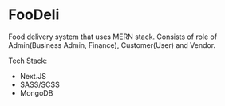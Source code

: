 # FooDeli

Food delivery system that uses MERN stack. Consists of role of Admin(Business Admin, Finance), Customer(User) and Vendor.

Tech Stack:
- Next.JS
- SASS/SCSS
- MongoDB

